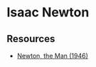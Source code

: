 # Isaac Newton

## Resources

- [Newton, the Man (1946)](https://news.ycombinator.com/item?id=20415880)